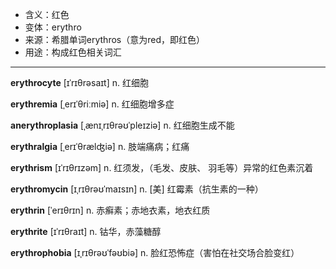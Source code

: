 - <span class="definition">含义：红色</span>
- <span class="definition">变体：erythro</span>
- <span class="definition">来源：希腊单词erythros（意为red，即红色）</span>
- <span class="definition">用途：构成红色相关词汇</span>

---

<span class="vocabulary">**erythrocyte**</span> [ɪˈrɪθrəsaɪt] n. 红细胞 

<span class="vocabulary">**erythremia**</span> [ˌerɪˈθriːmiə] n. 红细胞增多症

<span class="vocabulary">**anerythroplasia**</span> [ˌænɪˌrɪθrəʊˈpleɪziə] n. 红细胞生成不能

<span class="vocabulary">**erythralgia**</span> [ˌerɪˈθrælʤiə] n. 肢端痛病；红痛

<span class="vocabulary">**erythrism**</span> [ɪˈrɪθrɪzəm] n. 红须发，（毛发、皮肤、 羽毛等）异常的红色素沉着

<span class="vocabulary">**erythromycin**</span> [ɪˌrɪθrəʊˈmaɪsɪn] n. [美] 红霉素（抗生素的一种）

<span class="vocabulary">**erythrin**</span> [ˈerɪθrɪn] n. 赤癣素；赤地衣素，地衣红质

<span class="vocabulary">**erythrite**</span> [ɪˈrɪθraɪt] n. 钴华，赤藻糖醇

<span class="vocabulary">**erythrophobia**</span> [ɪˌrɪθrəʊˈfəʊbiə] n. 脸红恐怖症（害怕在社交场合脸变红）


